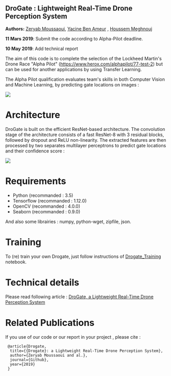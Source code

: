 ## DroGate : Lightweight Real-Time Drone Perception System

**Authors:** [Zeryab Moussaoui](https://fr.linkedin.com/in/zeryab-moussaoui-9a728029), [Yacine Ben Ameur]( https://www.linkedin.com/in/yacine-ben-ameur-b15aa0165) , [Houssem Meghnouj](https://www.facebook.com/azumachi.ken)

**11 Mars 2019**: Submit the code according to Alpha-Pilot deadline.

**10 May 2019**: Add technical report

The aim of this code is to complete the selection of the Lockheed Martin's Drone Race "Alpha Pilot" (https://www.herox.com/alphapilot/77-test-2) but can be used for another applications by using Transfer Learning. 

The Alpha Pilot qualification evaluates team's skills in both Computer Vision and Machine Learning, by predicting gate locations on images :

![](https://i.ibb.co/rM0yK6H/gate-location.png)

# Architecture

DroGate is built on the efficient ResNet-based architecture. The convolution stage of the architecture consists of a fast ResNet-8 with 3 residual blocks, followed by dropout and ReLU non-linearity.
The extracted features are then processed by two separates multilayer perceptrons to predict gate locations and their confidence score :

![](https://i.ibb.co/0mFMVc4/network.png)

# Requirements

* Python (recommanded : 3.5)
* Tensorflow (recommanded : 1.12.0)
* OpenCV (recommanded : 4.0.0)
* Seaborn (recommanded : 0.9.0)

And also some librairies : numpy, python-wget, zipfile, json.

# Training

To (re) train your own Drogate, just follow instructions of [Drogate_Training](Training_Drogate.ipynb) notebook.

# Technical details

Please read following article : [DroGate, a Lightweight Real-Time Drone Perception System](./DroGate%2C%20%20a%20Lightweight%20Real-Time%20Drone%20Perception%20System.pdf)

# Related Publications

If you use of our code or our report in your project , please cite :

     @article{Drogate,
      title={{Drogate}: a Lightweight Real-Time Drone Perception System},
      author={Zeryab Moussaoui and al.},
      journal={Github},
      year={2019}
     }

